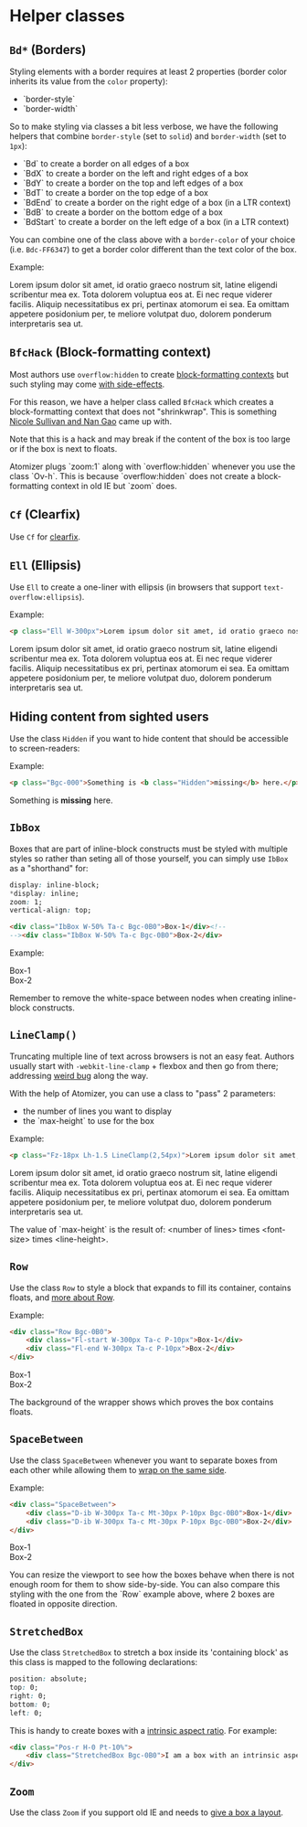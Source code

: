 # Helper classes

## `Bd*` (Borders)

Styling elements with a border requires at least 2 properties (border color inherits its value from the `color` property):

<ul class="ul-list">
    <li>`border-style`</li>
    <li>`border-width`</li>
</ul>

So to make styling via classes a bit less verbose, we have the following helpers that combine `border-style` (set to `solid`) and `border-width` (set to `1px`):

<ul class="ul-list">
    <li>`Bd` to create a border on all edges of a box</li>
    <li>`BdX` to create a border on the left and right edges of a box</li>
    <li>`BdY` to create a border on the top and left edges of a box</li>
    <li>`BdT` to create a border on the top edge of a box</li>
    <li>`BdEnd` to create a border on the right edge of a box (in a LTR context)</li>
    <li>`BdB` to create a border on the bottom edge of a box</li>
    <li>`BdStart` to create a border on the left edge of a box (in a LTR context)</li>
</ul>

You can combine one of the class above with a `border-color` of your choice (i.e. `Bdc-FF6347`) to get a border color different than the text color of the box.

Example:

<p class="Bd Bdc-FF6347 P-10px">Lorem ipsum dolor sit amet, id oratio graeco nostrum sit, latine eligendi scribentur mea ex. Tota dolorem voluptua eos at. Ei nec reque viderer facilis. Aliquip necessitatibus ex pri, pertinax atomorum ei sea. Ea omittam appetere posidonium per, te meliore volutpat duo, dolorem ponderum interpretaris sea ut.</p>

## `BfcHack` (Block-formatting context)

Most authors use `overflow:hidden` to create [block-formatting contexts](http://yuiblog.com/blog/2010/05/19/css-101-block-formatting-contexts/) but such styling may come [with side-effects](http://yuiblog.com/blog/2010/09/27/clearfix-reloaded-overflowhidden-demystified/).

For this reason, we have a helper class called `BfcHack` which creates a block-formatting context that does not &quot;shrinkwrap&quot;. This is something [Nicole Sullivan and Nan Gao](http://www.stubbornella.org/content/2010/12/09/the-hacktastic-zoom-fix/#comment-18394) came up with.

<p class="noteBox warning">Note that this is a hack and may break if the content of the box is too large or if the box is next to floats.</p>

<p class="noteBox info">Atomizer plugs `zoom:1` along with `overflow:hidden` whenever you use the class `Ov-h`. This is because `overflow:hidden` does not create a block-formatting context in old IE but `zoom` does.</p>

## `Cf` (Clearfix)

Use `Cf` for [clearfix](http://yuiblog.com/blog/2010/09/27/clearfix-reloaded-overflowhidden-demystified/).

## `Ell` (Ellipsis)

Use `Ell` to create a one-liner with ellipsis (in browsers that support `text-overflow:ellipsis`).

Example:

```html
<p class="Ell W-300px">Lorem ipsum dolor sit amet, id oratio graeco nostrum sit, latine eligendi scribentur mea ex. Tota dolorem voluptua eos at. Ei nec reque viderer facilis. Aliquip necessitatibus ex pri, pertinax atomorum ei sea. Ea omittam appetere posidonium per, te meliore volutpat duo, dolorem ponderum interpretaris sea ut.</p>
```

<p class="Ell W-300px">Lorem ipsum dolor sit amet, id oratio graeco nostrum sit, latine eligendi scribentur mea ex. Tota dolorem voluptua eos at. Ei nec reque viderer facilis. Aliquip necessitatibus ex pri, pertinax atomorum ei sea. Ea omittam appetere posidonium per, te meliore volutpat duo, dolorem ponderum interpretaris sea ut.</p>

## Hiding content from sighted users

Use the class `Hidden` if you want to hide content that should be accessible to screen-readers:

Example:

```html
<p class="Bgc-000">Something is <b class="Hidden">missing</b> here.</p>
```
<p class="Bgc-000">Something is <b class="Hidden">missing</b> here.</p>

## `IbBox`

Boxes that are part of inline-block constructs must be styled with multiple styles so rather than seting all of those yourself, you can simply use `IbBox` as a "shorthand" for:

```css
display: inline-block;
*display: inline;
zoom: 1;
vertical-align: top;
```

```html
<div class="IbBox W-50% Ta-c Bgc-0B0">Box-1</div><!--
--><div class="IbBox W-50% Ta-c Bgc-0B0">Box-2</div>
```

Example:

<div class="IbBox W-50% Ta-c Bgc-0B0">Box-1</div><!--
--><div class="IbBox W-50% Ta-c Bgc-0B0">Box-2</div>

<p class="noteBox info">Remember to remove the white-space between nodes when creating inline-block constructs.</p>

## `LineClamp()`

Truncating multiple line of text across browsers is not an easy feat. Authors usually start with `-webkit-line-clamp` + flexbox and then go from there; addressing [weird bug](https://twitter.com/thierrykoblentz/status/443899465842176000) along the way.

With the help of Atomizer, you can use a class to "pass" 2 parameters:

<ul class="ul-list">
    <li>the number of lines you want to display</li>
    <li>the `max-height` to use for the box</li>
</ul>

Example:

```html
<p class="Fz-18px Lh-1.5 LineClamp(2,54px)">Lorem ipsum dolor sit amet, id oratio graeco nostrum sit, latine eligendi scribentur mea ex. Tota dolorem voluptua eos at. Ei nec reque viderer facilis. Aliquip necessitatibus ex pri, pertinax atomorum ei sea. Ea omittam appetere posidonium per, te meliore volutpat duo, dolorem ponderum interpretaris sea ut.</p>
```
<p class="Fz-18px Lh-1.5 LineClamp(2,54px)">Lorem ipsum dolor sit amet, id oratio graeco nostrum sit, latine eligendi scribentur mea ex. Tota dolorem voluptua eos at. Ei nec reque viderer facilis. Aliquip necessitatibus ex pri, pertinax atomorum ei sea. Ea omittam appetere posidonium per, te meliore volutpat duo, dolorem ponderum interpretaris sea ut.</p>

<p class="noteBox info">The value of `max-height` is the result of: &lt;number of lines> times &lt;font-size> times &lt;line-height>.</p>

## `Row`

Use the class `Row` to style a block that expands to fill its container, contains floats, and [more <span class="Hidden"> about Row</span>](http://cssmojo.com/row_for_grids/).

Example:

```html
<div class="Row Bgc-0B0">
    <div class="Fl-start W-300px Ta-c P-10px">Box-1</div>
    <div class="Fl-end W-300px Ta-c P-10px">Box-2</div>
</div>
```
<div class="Row Bgc-0B0">
    <div class="Fl-start W-300px Ta-c P-10px">Box-1</div>
    <div class="Fl-end W-300px Ta-c P-10px">Box-2</div>
</div>

The background of the wrapper shows which proves the box contains floats.

## `SpaceBetween`

Use the class `SpaceBetween` whenever you want to separate boxes from each other while allowing them to [wrap on the same side](http://cssmojo.com/magic_boxes/#things-you-should-know-about).

Example:

```html
<div class="SpaceBetween">
    <div class="D-ib W-300px Ta-c Mt-30px P-10px Bgc-0B0">Box-1</div>
    <div class="D-ib W-300px Ta-c Mt-30px P-10px Bgc-0B0">Box-2</div>
</div>
```
<div class="SpaceBetween">
    <div class="D-ib W-300px Ta-c Mt-30px P-10px Bgc-0B0">Box-1</div>
    <div class="D-ib W-300px Ta-c Mt-30px P-10px Bgc-0B0">Box-2</div>
</div>

<p class="noteBox info">You can resize the viewport to see how the boxes behave when there is not enough room for them to show side-by-side. You can also compare this styling with the one from the `Row` example above, where 2 boxes are floated in opposite direction.</p>

## `StretchedBox`

Use the class `StretchedBox` to stretch a box inside its 'containing block' as this class is mapped to the following declarations:

```css
position: absolute;
top: 0;
right: 0;
bottom: 0;
left: 0;
```

This is handy to create boxes with a [intrinsic aspect ratio](http://alistapart.com/article/creating-intrinsic-ratios-for-video). For example:

```html
<div class="Pos-r H-0 Pt-10%">
    <div class="StretchedBox Bgc-0B0">I am a box with an intrinsic aspect ratio</div>
</div>
```
<div class="Pos-r H-0 Pt-10%">
    <div class="StretchedBox Bgc-0B0"></div>
</div>

## `Zoom`

Use the class `Zoom` if you support old IE and needs to [give a box a layout](http://www.satzansatz.de/cssd/onhavinglayout.html).
